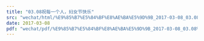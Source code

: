 ```yaml
---
title: "03.08祝每一个人，妇女节快乐"
src: "wechat/html/%E9%85%B7%E5%84%BF%E8%AE%BA%E5%9D%9B_2017-03-08_03.08%E7%A5%9D%E6%AF%8F%E4%B8%80%E4%B8%AA%E4%BA%BA%EF%BC%8C%E5%A6%87%E5%A5%B3%E8%8A%82%E5%BF%AB%E4%B9%90.html"
date: 2017-03-08
pdf: "wechat/pdf/%E9%85%B7%E5%84%BF%E8%AE%BA%E5%9D%9B_2017-03-08_03.08%E7%A5%9D%E6%AF%8F%E4%B8%80%E4%B8%AA%E4%BA%BA%EF%BC%8C%E5%A6%87%E5%A5%B3%E8%8A%82%E5%BF%AB%E4%B9%90.pdf"
---
```

